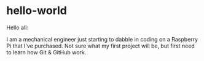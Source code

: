 # hello-world

Hello all:

I am a mechanical engineer just starting to dabble in coding on a Raspberry Pi that I've purchased. Not sure what my first project will be, but first need to learn how Git & GitHub work.
